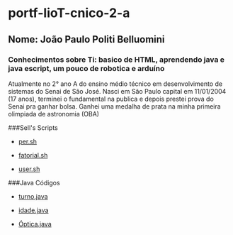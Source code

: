 # portf-lioT-cnico-2-a

## Nome: João Paulo Politi Belluomini

### Conhecimentos sobre Ti: basico de HTML, aprendendo java e java escript, um pouco de robotica e arduíno

Atualmente no 2° ano A do ensino médio técnico em desenvolvimento de sistemas do Senai de São José.
Nasci em São Paulo capital em 11/01/2004 (17 anos), terminei o fundamental na publica e depois prestei prova do Senai pra ganhar bolsa.
Ganhei uma medalha de prata na minha primeira olimpiada de astronomia (OBA)

###Sell's Scripts
* [per.sh](exercícios-shellScript/per.sh)

* [fatorial.sh](exercícios-shellScript/fatorial.sh)

* [user.sh](exercícios-shellScript/user.sh)

###Java Códigos
* [turno.java](LógicaComputação/turno.java)

* [idade.java](LógicaComputação/idade.java)

* [Óptica.java](LógicaComputação/Óptica.java)
